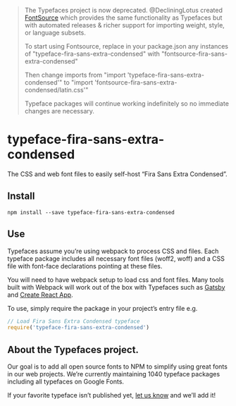 >The Typefaces project is now deprecated. @DecliningLotus created
[FontSource](https://github.com/fontsource/fontsource) which provides the
same functionality as Typefaces but with automated releases & richer
support for importing weight, style, or language subsets.
>
>To start using Fontsource, replace in your package.json any instances of
"typeface-fira-sans-extra-condensed" with "fontsource-fira-sans-extra-condensed"
>
> Then change imports from "import 'typeface-fira-sans-extra-condensed'" to "import 'fontsource-fira-sans-extra-condensed/latin.css'"
>
>Typeface packages will continue working indefinitely so no immediate
>changes are necessary.

# typeface-fira-sans-extra-condensed

The CSS and web font files to easily self-host “Fira Sans Extra Condensed”.

## Install

`npm install --save typeface-fira-sans-extra-condensed`

## Use

Typefaces assume you’re using webpack to process CSS and files. Each typeface
package includes all necessary font files (woff2, woff) and a CSS file with
font-face declarations pointing at these files.

You will need to have webpack setup to load css and font files. Many tools built
with Webpack will work out of the box with Typefaces such as [Gatsby](https://github.com/gatsbyjs/gatsby)
and [Create React App](https://github.com/facebookincubator/create-react-app).

To use, simply require the package in your project’s entry file e.g.

```javascript
// Load Fira Sans Extra Condensed typeface
require('typeface-fira-sans-extra-condensed')
```

## About the Typefaces project.

Our goal is to add all open source fonts to NPM to simplify using great fonts in
our web projects. We’re currently maintaining 1040 typeface packages
including all typefaces on Google Fonts.

If your favorite typeface isn’t published yet, [let us know](https://github.com/KyleAMathews/typefaces)
and we’ll add it!
